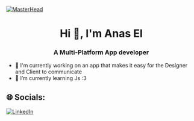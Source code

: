 [![MasterHead](https://i.imgur.com/yKKxzsr.png)](https://www.linkedin.com/in/anas-elouraini-a81155122/)

<h1 align="center">Hi 👋, I'm Anas El</h1>
<h3 align="center">A Multi-Platform App developer</h3>

- 🔭 I'm currently working on an app that makes it easy for the Designer and Client to communicate
- 🌱 I’m currently learning Js :3

<!-- ## 📊 GitHub Stats:

<table align="center">
  <tr>
    <td align="center"><img src="https://github-readme-stats-git-masterrstaa-rickstaa.vercel.app/api/top-langs/?username=aninossii&theme=gotham&hide_border=true&include_all_commits=false&count_private=false&layout=compact" alt="Top Languages" /></td>
    <td align="center"><img src="https://github-readme-streak-stats.herokuapp.com/?user=aninossii&theme=gotham&hide_border=true" alt="GitHub Streak" /></td>
  </tr>
  <tr>
    <td colspan="2" align="center"><img src="https://github-readme-activity-graph.vercel.app/graph?username=aninossii&theme=gotham&color=ffffff&line=2aa889&point=599cab&area=true&hide_border=true" /></td>
  </tr>
</table>
-->

## 🌐 Socials:
[![LinkedIn](https://img.shields.io/badge/LinkedIn-%230077B5.svg?logo=linkedin&logoColor=white)](#) 
<!-- [![Twitter](https://img.shields.io/badge/Twitter-%231DA1F2.svg?logo=Twitter&logoColor=white)](#) -->

<!-- Proudly created with GPRM ( https://gprm.itsvg.in ) -->

<!--
**AninossII/AninossII** is a ✨ _special_ ✨ repository because its `README.md` (this file) appears on your GitHub profile.

Here are some ideas to get you started:

- 🔭 I’m currently working on ...
- 🌱 I’m currently learning ...
- 👯 I’m looking to collaborate on ...
- 🤔 I’m looking for help with ...
- 💬 Ask me about ...
- 📫 How to reach me: ...
- 😄 Pronouns: ...
- ⚡ Fun fact: ...
-->
